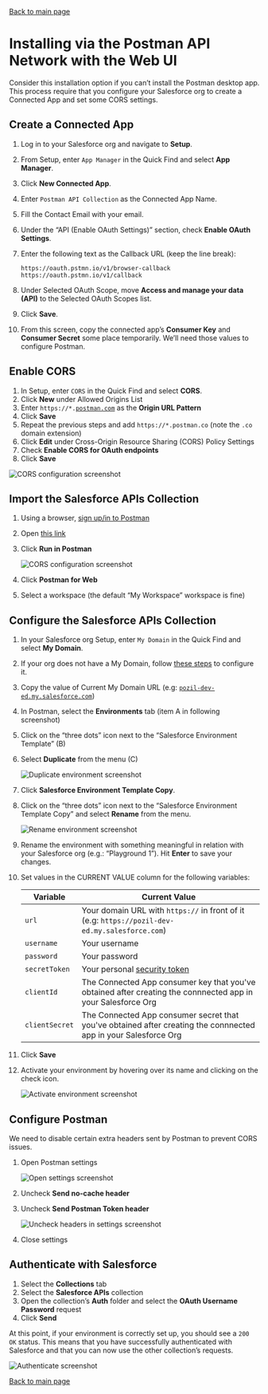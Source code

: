 [Back to main page](README.md)

# Installing via the Postman API Network with the Web UI

Consider this installation option if you can’t install the Postman desktop app. This process require that you configure your Salesforce org to create a Connected App and set some CORS settings.


## Create a Connected App

1. Log in to your Salesforce org and navigate to **Setup**.
1. From Setup, enter `App Manager` in the Quick Find and select **App Manager**.
1. Click **New Connected App**.
1. Enter `Postman API Collection` as the Connected App Name.
1. Fill the Contact Email with your email.
1. Under the “API (Enable OAuth Settings)” section, check **Enable OAuth Settings**.
1. Enter the following text as the Callback URL (keep the line break):

    ```
    https://oauth.pstmn.io/v1/browser-callback
    https://oauth.pstmn.io/v1/callback
    ```

1. Under Selected OAuth Scope, move **Access and manage your data (API)** to the Selected OAuth Scopes list.
1. Click **Save**.
1. From this screen, copy the connected app’s **Consumer Key** and **Consumer Secret** some place temporarily. We’ll need those values to configure Postman.


## Enable CORS

1. In Setup, enter `CORS` in the Quick Find and select **CORS**.
1. Click **New** under Allowed Origins List
1. Enter `https://*.`[`postman.com`](http://postman.com/) as the **Origin URL Pattern**
1. Click **Save**
1. Repeat the previous steps and add `https://*.postman.co` (note the `.co` domain extension)
1. Click **Edit** under Cross-Origin Resource Sharing (CORS) Policy Settings
1. Check **Enable CORS for OAuth endpoints**
1. Click **Save**

![CORS configuration screenshot](doc-gfx/salesforce/cors-finished.png)


## Import the Salesforce APIs Collection

1. Using a browser, [sign up/in to Postman](https://identity.getpostman.com/login)
1. Open [this link](https://documenter.getpostman.com/view/12721794/TVmFjfuh)
1. Click **Run in Postman**

    ![CORS configuration screenshot](doc-gfx/web/api-network.png)

1. Click **Postman for Web**
1. Select a workspace (the default “My Workspace” workspace is fine)


## Configure the Salesforce APIs Collection

1. In your Salesforce org Setup, enter `My Domain` in the Quick Find and select **My Domain**.
1. If your org does not have a My Domain, follow [these steps](https://help.salesforce.com/articleView?id=domain_name_setup.htm&type=5) to configure it.
1. Copy the value of Current My Domain URL (e.g: [`pozil-dev-ed.my.salesforce.com`](http://pozil-dev-ed.my.salesforce.com/))
1. In Postman, select the **Environments** tab (item A in following screenshot)
1. Click on the “three dots” icon next to the “Salesforce Environment Template” (B)
1. Select **Duplicate** from the menu (C)

    ![Duplicate environment screenshot](doc-gfx/web/duplicate-env.png)

1. Click **Salesforce Environment Template Copy**.
1. Click on the “three dots” icon next to the “Salesforce Environment Template Copy” and select **Rename** from the menu.

    ![Rename environment screenshot](doc-gfx/web/rename-env.png)

1. Rename the environment with something meaningful in relation with your Salesforce org (e.g.: “Playground 1”). Hit **Enter** to save your changes.
1. Set values in the CURRENT VALUE column for the following variables:

    | Variable | Current Value	|
    | ---	| ---	|
    | `url`	| Your domain URL with `https://`  in front of it (e.g: `https://pozil-dev-ed.my.salesforce.com`)	|
    | `username`	| Your username	|
    | `password`	| Your password	|
    | `secretToken`	| Your personal [security token](https://help.salesforce.com/articleView?id=user_security_token.htm)	|
    | `clientId`	| The Connected App consumer key that you've obtained after creating the connnected app in your Salesforce Org	|
    | `clientSecret`	| The Connected App consumer secret that you've obtained after creating the connnected app in your Salesforce Org	|

1. Click **Save**
1. Activate your environment by hovering over its name and clicking on the check icon.

    ![Activate environment screenshot](doc-gfx/web/activate-env.png)


## Configure Postman

We need to disable certain extra headers sent by Postman to prevent CORS issues.

1. Open Postman settings

    ![Open settings screenshot](doc-gfx/web/settings.png)

1. Uncheck **Send no-cache header**
1. Uncheck **Send Postman Token header**

    ![Uncheck headers in settings screenshot](doc-gfx/web/settings-disable-headers.png)

1. Close settings


## Authenticate with Salesforce

1. Select the **Collections** tab
1. Select the **Salesforce APIs** collection
1. Open the collection’s **Auth** folder and select the **OAuth Username Password** request
1. Click **Send**

At this point, if your environment is correctly set up, you should see a `200 OK` status. This means that you have successfully authenticated with Salesforce and that you can now use the other collection’s requests.

![Authenticate screenshot](doc-gfx/web/auth-status-200.png)

[Back to main page](README.md)

